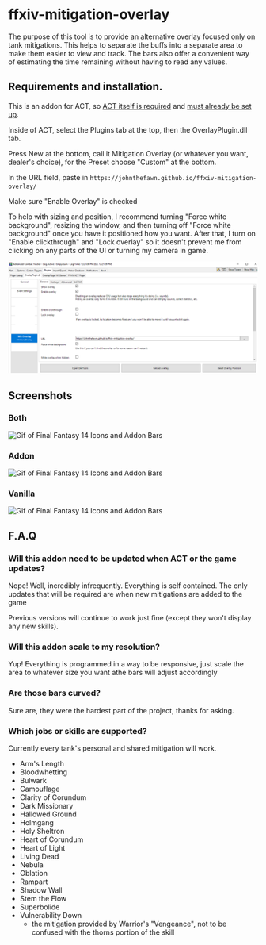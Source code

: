 # ffxiv-mitigation-overlay
The purpose of this tool is to provide an alternative overlay focused only on tank mitigations.
This helps to separate the buffs into a separate area to make them easier to view and track.
The bars also offer a convenient way of estimating the time remaining without having to read any values.

## Requirements and installation.

This is an addon for ACT, so [ACT itself is required](https://advancedcombattracker.com/download.php) and [must already be set up](https://github.com/ravahn/FFXIV_ACT_Plugin).

Inside of ACT, select the Plugins tab at the top, then the OverlayPlugin.dll tab.

Press New at the bottom, call it Mitigation Overlay (or whatever you want, dealer's choice), for the Preset choose "Custom" at the bottom.

In the URL field, paste in `https://johnthefawn.github.io/ffxiv-mitigation-overlay/`

Make sure "Enable Overlay" is checked

To help with sizing and position, I recommend turning "Force white background", resizing the window, and then turning off "Force white background" once you have it positioned how you want. After that, I turn on "Enable clickthrough" and "Lock overlay" so it doesn't prevent me from clicking on any parts of the UI or turning my camera in game.

![Image of Installation instructions](/readme_assets/installation.png)

## Screenshots

### Both
![Gif of Final Fantasy 14 Icons and Addon Bars](/readme_assets/both.gif)

### Addon
![Gif of Final Fantasy 14 Icons and Addon Bars](/readme_assets/bars.gif)

### Vanilla
![Gif of Final Fantasy 14 Icons and Addon Bars](/readme_assets/vanilla.gif)

## F.A.Q

### Will this addon need to be updated when ACT or the game updates?

Nope! Well, incredibly infrequently. Everything is self contained. The only updates that will be required are when new mitigations are added to the game

Previous versions will continue to work just fine (except they won't display any new skills).

### Will this addon scale to my resolution?

Yup! Everything is programmed in a way to be responsive, just scale the area to whatever size you want athe bars will adjust accordingly

### Are those bars curved?

Sure are, they were the hardest part of the project, thanks for asking.

### Which jobs or skills are supported?

Currently every tank's personal and shared mitigation will work.

- Arm's Length
- Bloodwhetting
- Bulwark
- Camouflage
- Clarity of Corundum
- Dark Missionary
- Hallowed Ground
- Holmgang
- Holy Sheltron
- Heart of Corundum
- Heart of Light
- Living Dead
- Nebula
- Oblation
- Rampart
- Shadow Wall
- Stem the Flow
- Superbolide
- Vulnerability Down 
     - the mitigation provided by Warrior's "Vengeance", not to be confused with the thorns portion of the skill

